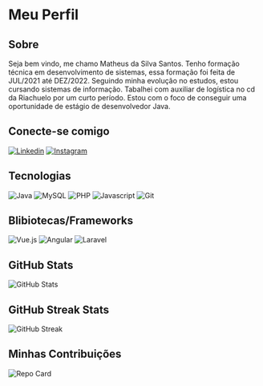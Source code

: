 # Meu Perfil

## Sobre
Seja bem vindo, me chamo Matheus da Silva Santos. Tenho formação técnica em desenvolvimento de sistemas, essa formação foi feita de JUL/2021 até DEZ/2022. Seguindo minha evolução no estudos, estou cursando sistemas de informação. Tabalhei com auxiliar de logística no cd da Riachuelo por um curto período. Estou com o foco de conseguir uma oportunidade de estágio de desenvolvedor Java. 

## Conecte-se comigo
[![Linkedin](https://img.shields.io/badge/Linkedin-000015?style=for-the-badge&logo=linkedin&logoColor=0080ff)](https://www.linkedin.com/in/matheussilvasantos/)
[![Instagram](https://img.shields.io/badge/Instagram-000015?style=for-the-badge&logo=instagram&logoColor=0080ff)](https://www.instagram.com/matheus_1370/)


## Tecnologias
![Java](https://img.shields.io/badge/Java-000015?style=for-the-badge&logo=java)
![MySQL](https://img.shields.io/badge/MySQL-000015?style=for-the-badge&logo=mysql)
![PHP](https://img.shields.io/badge/PHP-000015?style=for-the-badge&logo=php)
![Javascript](https://img.shields.io/badge/JavaScript-000015?style=for-the-badge&logo=javascript)
![Git](https://img.shields.io/badge/Git-000015?style=for-the-badge&logo=git)

## Blibiotecas/Frameworks
![Vue.js](https://img.shields.io/badge/Vue.js-000015?style=for-the-badge&logo=vue.js)
![Angular](https://img.shields.io/badge/Angular-000015?style=for-the-badge&logo=angular&logoColor=C3002F)
![Laravel](https://img.shields.io/badge/Laravel-000015?style=for-the-badge&logo=laravel)

## GitHub Stats
![GitHub Stats](https://github-readme-stats.vercel.app/api?username=Matheus1370&theme=transparent&bg_color=000015&border_color=0080ff&show_icons=true&icon_color=0080ff&title_color=0080ff&text_color=fff&hide_title=true&hide=stars)

## GitHub Streak Stats
![GitHub Streak](https://streak-stats.demolab.com/?user=Matheus1370&theme=transparent&background=000015&border=0080ff&dates=FFF)

## Minhas Contribuições
![Repo Card](https://github-readme-stats.vercel.app/api/pin/?username=Matheus1370&repo=dio-lab-open-source&bg_color=000015&border_color=0080ff&show_icons=true&icon_color=0080ff&title_color=0080ff&text_color=FFF)
